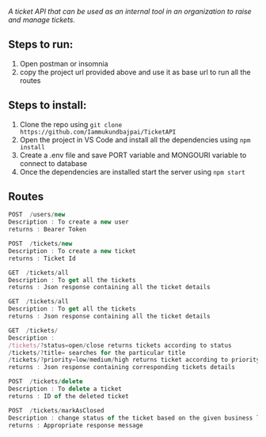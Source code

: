 

*A ticket API that can be used as an internal tool in an organization to raise and manage tickets.*

## Steps to run:
1. Open postman or insomnia
2. copy the project url provided above and use it as base url to run all the routes 

## Steps to install:

1. Clone the repo using  ```git clone https://github.com/Iammukundbajpai/TicketAPI```
2. Open the project in VS Code and install all the dependencies using ```npm install```
3. Create a .env file and save PORT variable and MONGOURI variable to connect to database
4. Once the dependencies are installed start the server using  ```npm start```

## Routes

<!-- eslint-disable no-undef -->

``` js
POST  /users/new
Description : To create a new user
returns : Bearer Token
```
<!-- eslint-disable no-undef -->

``` js
POST  /tickets/new
Description : To create a new ticket
returns : Ticket Id
```

<!-- eslint-disable no-undef -->

``` js
GET  /tickets/all
Description : To get all the tickets
returns : Json response containing all the ticket details
```

<!-- eslint-disable no-undef -->

``` js
GET  /tickets/all
Description : To get all the tickets
returns : Json response containing all the ticket details
```

<!-- eslint-disable no-undef -->

``` js
GET  /tickets/
Description :
/tickets/?status=open/close returns tickets according to status
/tickets/?title= searches for the particular title
/tickets/?priority=low/medium/high returns ticket according to priority
returns : Json response containing corresponding tickets details
```


<!-- eslint-disable no-undef -->

``` js
POST  /tickets/delete
Description : To delete a ticket
returns : ID of the deleted ticket
```

<!-- eslint-disable no-undef -->

``` js
POST  /tickets/markAsClosed
Description : change status of the ticket based on the given business logic
returns : Appropriate response message
```
